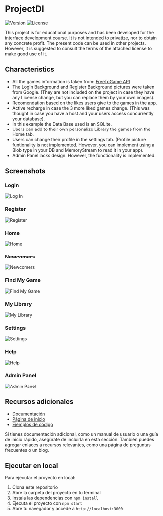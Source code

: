 # ProjectDI

[![Version](https://img.shields.io/badge/version-1.0-blue.svg)](https://github.com/tu-usuario/tu-proyecto/releases)
[![License](https://img.shields.io/badge/license-GNU%20GPL%20v3.0-blue.svg)](https://opensource.org/licenses/GPL-3.0)

This project is for educational purposes and has been developed for the interface development course. It is not intended to privatize, nor to obtain any concrete profit. 
The present code can be used in other projects. However, it is suggested to consult the terms of the attached license to make good use of it.

## Characteristics

- All the games information is taken from: [FreeToGame API](https://www.freetogame.com/api-doc)
- The LogIn Background and Register Background pictures were taken from Google. (They are not included on the project in case they have any License change, but you can   replace them by your own images).
- Recomendation based on the likes users give to the games in the app.
- Active recharge in case the 3 more liked games change. (This was thought in case you have a host and your users access concurrently your database).
- In this example the Data Base used is an SQLite.
- Users can add to their own personalize Library the games from the Home tab.
- Users can change their profile in the settings tab. (Profile picture funtionality is not implemented. However, you can implement using a Blob type in your DB and       MemoryStream to read it in your app).
- Admin Panel lacks design. However, the functionality is implemented.

## Screenshots
### LogIn 
![Log In](./Others/LogIn.png)
### Register
![Register](./Others/Register.png)
### Home
![Home](./Others/Home.png)
### Newcomers
![Newcomers](./Others/Newcomers.png)
### Find My Game
![Find My Game](./Others/FindMyGame.png)
### My Library
![My Library](./Others/MyLibrary.png)
### Settings
![Settings](./Others/Settings.png)
### Help
![Help](./Others/Help.png)
### Admin Panel
![Admin Panel](./Others/AdminPanel.png)

## Recursos adicionales

- [Documentación](https://github.com/DaniDevSDBK/ProjectDI/blob/master/Others/Help/index.html)
- [Página de inicio](https://tu-usuario.github.io/tu-proyecto/)
- [Ejemplos de código](https://github.com/tu-usuario/tu-proyecto/tree/master/ejemplos)

Si tienes documentación adicional, como un manual de usuario o una guía de inicio rápido, asegúrate de incluirla en esta sección. También puedes agregar enlaces a recursos relevantes, como una página de preguntas frecuentes o un blog.

## Ejecutar en local

Para ejecutar el proyecto en local:

1. Clona este repositorio
2. Abre la carpeta del proyecto en tu terminal
3. Instala las dependencias con `npm install`
4. Ejecuta el proyecto con `npm start`
5. Abre tu navegador y accede a `http://localhost:3000`
